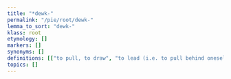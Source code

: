 ```yaml
---
title: "*dewk-"
permalink: "/pie/root/dewk-"
lemma_to_sort: "dewk-"
klass: root
etymology: []
markers: []
synonyms: []
definitions: [["to pull, to draw", "to lead (i.e. to pull behind oneself)"]]
topics: []
---
```

